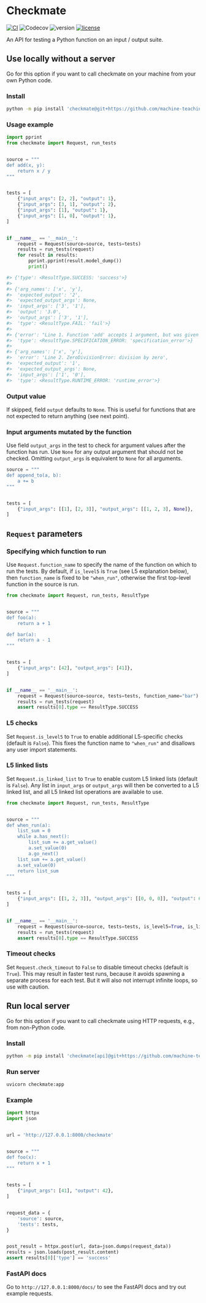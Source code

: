 # Checkmate

[![CI](https://github.com/machine-teaching-group/checkmate/actions/workflows/CI.yml/badge.svg)](https://github.com/machine-teaching-group/checkmate/actions/workflows/CI.yml)
![Codecov](https://img.shields.io/codecov/c/gh/machine-teaching-group/checkmate)
![version](https://img.shields.io/python/required-version-toml?tomlFilePath=https%3A%2F%2Fraw.githubusercontent.com%2Fmachine-teaching-group%2Fcheckmate%2Fmain%2Fpyproject.toml)
[![license](https://img.shields.io/github/license/machine-teaching-group/checkmate.svg)](https://github.com/machine-teaching-group/checkmate/blob/main/LICENSE)

An API for testing a Python function on an input / output suite.


## Use locally without a server
Go for this option if you want to call checkmate on your machine from your own Python code.

### Install
```bash
python -m pip install 'checkmate@git+https://github.com/machine-teaching-group/checkmate.git'
```

### Usage example
```python
import pprint
from checkmate import Request, run_tests


source = """
def add(x, y):
    return x / y
"""


tests = [
    {"input_args": [2, 2], "output": 1},
    {"input_args": [3, 1], "output": 2},
    {"input_args": [1], "output": 1},
    {"input_args": [1, 0], "output": 1},
]


if __name__ == '__main__':
    request = Request(source=source, tests=tests)
    results = run_tests(request)
    for result in results:
        pprint.pprint(result.model_dump())
        print()

#> {'type': <ResultType.SUCCESS: 'success'>}
#> 
#> {'arg_names': ['x', 'y'],
#>  'expected_output': '2',
#>  'expected_output_args': None,
#>  'input_args': ['3', '1'],
#>  'output': '3.0',
#>  'output_args': ['3', '1'],
#>  'type': <ResultType.FAIL: 'fail'>}
#> 
#> {'error': "Line 1. Function 'add' accepts 1 argument, but was given 2",
#>  'type': <ResultType.SPECIFICATION_ERROR: 'specification_error'>}
#> 
#> {'arg_names': ['x', 'y'],
#>  'error': 'Line 2. ZeroDivisionError: division by zero',
#>  'expected_output': '1',
#>  'expected_output_args': None,
#>  'input_args': ['1', '0'],
#>  'type': <ResultType.RUNTIME_ERROR: 'runtime_error'>}
```

### Output value
If skipped, field `output` defaults to `None`.
This is useful for functions that are not expected to return anything (see next point).

### Input arguments mutated by the function
Use field `output_args` in the test to check for argument values after the function has run.
Use `None` for any output argument that should not be checked.
Omitting `output_args` is equivalent to `None` for all arguments.
```python
source = """
def append_to(a, b):
    a += b
"""


tests = [
    {"input_args": [[1], [2, 3]], "output_args": [[1, 2, 3], None]},
]
```

## `Request` parameters

### Specifying which function to run
Use `Request.function_name` to specify the name of the function on which to run the tests.
By default, if `is_level5` is `True` (see L5 explanation below), then `function_name` is fixed to be `"when_run"`,
otherwise the first top-level function in the source is run.

```python
from checkmate import Request, run_tests, ResultType


source = """
def foo(a):
    return a + 1

def bar(a):
    return a - 1
"""


tests = [
    {"input_args": [42], "output_args": [41]},
]


if __name__ == '__main__':
    request = Request(source=source, tests=tests, function_name="bar")
    results = run_tests(request)
    assert results[0].type == ResultType.SUCCESS
```


### L5 checks
Set `Request.is_level5` to `True` to enable additional L5-specific checks (default is `False`).
This fixes the function name to `"when_run"` and disallows any user import statements.


### L5 linked lists
Set `Request.is_linked_list` to `True` to enable custom L5 linked lists (default is `False`).
Any list in `input_args` or `output_args` will then be converted to a L5 linked list,
and all L5 linked list operations are available to use.
```python
from checkmate import Request, run_tests, ResultType


source = """
def when_run(a):
    list_sum = 0
    while a.has_next():
        list_sum += a.get_value()
        a.set_value(0)
        a.go_next()
    list_sum += a.get_value()
    a.set_value(0)
    return list_sum
"""


tests = [
    {"input_args": [[1, 2, 3]], "output_args": [[0, 0, 0]], "output": 6},
]


if __name__ == '__main__':
    request = Request(source=source, tests=tests, is_level5=True, is_linked_list=True)
    results = run_tests(request)
    assert results[0].type == ResultType.SUCCESS
```


### Timeout checks
Set `Request.check_timeout` to `False` to disable timeout checks (default is `True`).
This may result in faster test runs, because it avoids spawning a separate process for each test.
But it will also not interrupt infinite loops, so use with caution.


## Run local server
Go for this option if you want to call checkmate using HTTP requests, e.g., from non-Python code.

### Install
```bash
python -m pip install 'checkmate[api]@git+https://github.com/machine-teaching-group/checkmate.git'
```

### Run server
```bash
uvicorn checkmate:app
```

### Example
```python
import httpx
import json


url = 'http://127.0.0.1:8000/checkmate'


source = """
def foo(x):
    return x + 1
"""


tests = [
    {"input_args": [41], "output": 42},
]


request_data = {
    'source': source,
    'tests': tests,
}


post_result = httpx.post(url, data=json.dumps(request_data))
results = json.loads(post_result.content)
assert results[0]['type'] == 'success'
```

### FastAPI docs
Go to `http://127.0.0.1:8000/docs/` to see the FastAPI docs and try out example requests.